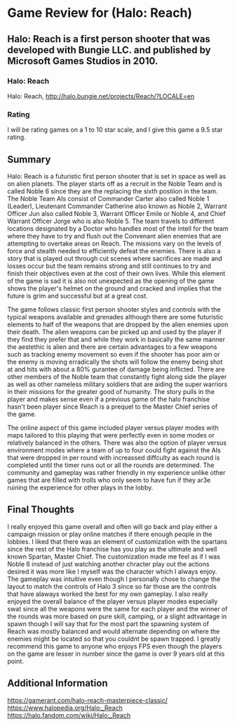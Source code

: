 # Game Review for (Halo: Reach)

## Halo: Reach is a first person shooter that was developed with Bungie LLC. and published by Microsoft Games Studios in 2010.

### Halo: Reach

Halo: Reach, http://halo.bungie.net/projects/Reach/?LOCALE=en

### Rating

I will be rating games on a 1 to 10 star scale, and I give this game a 9.5 star rating.

## Summary

Halo: Reach is a futuristic first person shooter that is set in space as well as on alien planets. The player starts off as a 
recruit in the Noble Team and is called Noble 6 since they are the replacing the sixth postiion in the team. The Noble Team
AIs consist of Commander Carter also called Noble 1 (Leader), Lieutenant Commander Catherine also known as Noble 2, Warrant
Officer Jun also called Noble 3, Warrant Officer Emile or Noble 4, and Chief Warrant Officer Jorge who is also Noble 5. The 
team travels to different locations designated by a Doctor who handles most of the intell for the team where they have to try
and flush out the Convenant alien enemies that are attempting to overtake areas on Reach. The missions vary on the levels of
force and stealth needed to efficiently defeat the enemies. There is also a story that is played out through cut scenes where
sacrifices are made and losses occur but the team remains strong and still continues to try and finish their objectives even
at the cost of their own lives. While this element of the game is sad it is also not unexpected as the opening of the game
shows the player's helmet on the ground and cracked and implies that the future is grim and successful but at a great cost.

The game follows classic first person shooter styles and controls with the typical weapons available and grenades although
there are some futuristic elements to half of the weapons that are dropped by the alien enemies upon their death. The alien
weapons can be picked up and used by the player if they find they prefer that and while they work in basically the same manner
the aestethic is alien and there are certain advantages to a few weapons such as tracking enemy movement so even if the shooter has poor aim or the enemy is moving erradically the shots will follow the enemy being shot at and hits with about a 80% gurantee of damage being inflicted. There are other members of the Noble team that constantly fight along side the player as well as other nameless military soldiers that are aiding the super warriors in their missions for the greater good of humanity. The story pulls in the player and makes sense even if a previous game of the halo franchise hasn't been player since Reach is a prequel to the Master Chief series of the game.

The online aspect of this game included player versus player modes with maps tailored to this playing that were perfectly even in some modes or relatively balanced in the others. There was also the option of player versus environment modes where a team of up to four could fight against the AIs that were dropped in per round with increassed diffculty as each round is completed until the timer runs out or all the rounds are determined. The community and gameplay was rather friendly in my experience unlike other games that are filled with trolls who only seem to have fun if they ar3e ruining the experience for other plays in the lobby. 

## Final Thoughts

I really enjoyed this game overall and often will go back and play either a campaign mission or play online matches if there 
enough people in the lobbies. I liked that there was an element of customization with the spartans since the rest of the Halo
franchise has you play as the ultimate and well known Spartan, Master Chief. The customization made me feel as if I was Noble 6 instead of just watching another chracter play out the actions desired it was more like I myself was the character which I 
always enjoy. The gameplay was intuitive even though I personally chose to change the layout to match the controls of Halo 3
since so far those are the controls that have alaways worked the best for my own gameplay. I also really enjoyed the overall
balance of the player versus player modes especially swat since all the weapons were the same for each player and the winner of the rounds was more based on pure skill, camping, or a slight adtvantage in spawn though I will say that for the most part the spawning system of Reach was mostly balanced and would alternate depending on where the enemies might be located so that you couldnt be spawn trapped. I greatly recommend this game to anyone who enjoys FPS even though the players on the game are lesser in number since the game is over 9 years old at this point.

## Additional Information

https://gamerant.com/halo-reach-masterpiece-classic/
https://www.halopedia.org/Halo:_Reach
https://halo.fandom.com/wiki/Halo:_Reach
